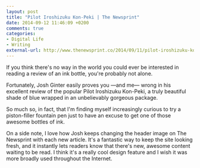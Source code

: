 ```yaml
---
layout: post
title: "Pilot Iroshizuku Kon-Peki | The Newsprint"
date: 2014-09-12 11:46:09 +0200
comments: true
categories: 
- Digital Life
- Writing
external-url: http://www.thenewsprint.co/2014/09/11/pilot-iroshizuku-kon-peki-4/
---
```


If you think there's no way in the world you could ever be interested in reading a review of an ink bottle, you're probably not alone.

Fortunately, Josh Ginter easily proves you —and me— wrong in his excellent review of the popular Pilot Iroshizuku Kon-Peki, a truly beautiful shade of blue wrapped in an unbelievably gorgeous package. 

So much so, in fact, that I'm finding myself increasingly curious to try a piston-filler fountain pen just to have an excuse to get one of those awesome bottles of ink.

On a side note, I love how Josh keeps changing the header image on The Newsprint with each new article. It's a fantastic way to keep the site looking fresh, and it instantly lets readers know that there's new, awesome content waiting to be read. I think it's a really cool design feature and I wish it was more broadly used throughout the Internet.